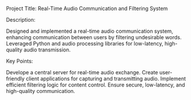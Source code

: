 Project Title: Real-Time Audio Communication and Filtering System

Description:

Designed and implemented a real-time audio communication system, enhancing communication between users by filtering undesirable words. Leveraged Python and audio processing libraries for low-latency, high-quality audio transmission.

Key Points:

Develope a central server for real-time audio exchange.
Create user-friendly client applications for capturing and transmitting audio.
Implement efficient filtering logic for content control.
Ensure secure, low-latency, and high-quality communication.
